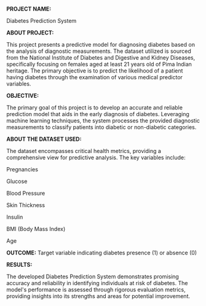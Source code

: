 __PROJECT NAME:__

Diabetes Prediction System

__ABOUT PROJECT:__

This project presents a predictive model for diagnosing diabetes based on the analysis of diagnostic measurements. The dataset utilized is sourced from the National Institute of Diabetes and Digestive and Kidney Diseases, specifically focusing on females aged at least 21 years old of Pima Indian heritage. The primary objective is to predict the likelihood of a patient having diabetes through the examination of various medical predictor variables.

__OBJECTIVE:__

The primary goal of this project is to develop an accurate and reliable prediction model that aids in the early diagnosis of diabetes. Leveraging machine learning techniques, the system processes the provided diagnostic measurements to classify patients into diabetic or non-diabetic categories.

__ABOUT THE DATASET USED:__

The dataset encompasses critical health metrics, providing a comprehensive view for predictive analysis. The key variables include:

Pregnancies

Glucose

Blood Pressure

Skin Thickness

Insulin

BMI (Body Mass Index)

Age

__OUTCOME:__ 
Target variable indicating diabetes presence (1) or absence (0)

__RESULTS:__

The developed Diabetes Prediction System demonstrates promising accuracy and reliability in identifying individuals at risk of diabetes. The model's performance is assessed through rigorous evaluation metrics, providing insights into its strengths and areas for potential improvement.
